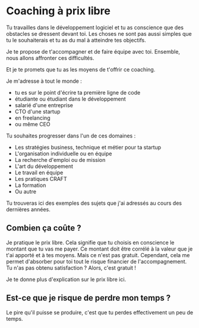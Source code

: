 # Coaching à prix libre

Tu travailles dans le développement logiciel et tu as conscience que des obstacles se dressent devant toi. Les choses ne sont pas aussi simples que tu le souhaiterais et tu as du mal à atteindre tes objectifs.

Je te propose de t'accompagner et de faire équipe avec toi. Ensemble, nous allons affronter ces difficultés.

Et je te promets que tu as les moyens de t'offrir ce coaching.

Je m'adresse à tout le monde : 
- tu es sur le point d'écrire ta première ligne de code
- étudiante ou étudiant dans le développement
- salarié d'une entreprise
- CTO d'une startup
- en freelancing
- ou même CEO

Tu souhaites progresser dans l'un de ces domaines : 
- Les stratégies business, technique et métier pour ta startup
- L'organisation individuelle ou en équipe
- La recherche d'emploi ou de mission
- L'art du développement
- Le travail en équipe 
- Les pratiques CRAFT
- La formation
- Ou autre

Tu trouveras ici des exemples des sujets que j'ai adressés au cours des dernières années.

## Combien ça coûte ? 

Je pratique le prix libre. Cela signifie que tu choisis en conscience le montant que tu vas me payer. Ce montant doit être corrélé à la valeur que je t'ai apporté et à tes moyens. Mais ce n'est pas gratuit. Cependant, cela me permet d'absorber pour toi tout le risque financier de l'accompagnement. Tu n'as pas obtenu satisfaction ? Alors, c'est gratuit !

Je te donne plus d'explication sur le prix libre ici.

## Est-ce que je risque de perdre mon temps ?

Le pire qu'il puisse se produire, c'est que tu perdes effectivement un peu de temps. 
